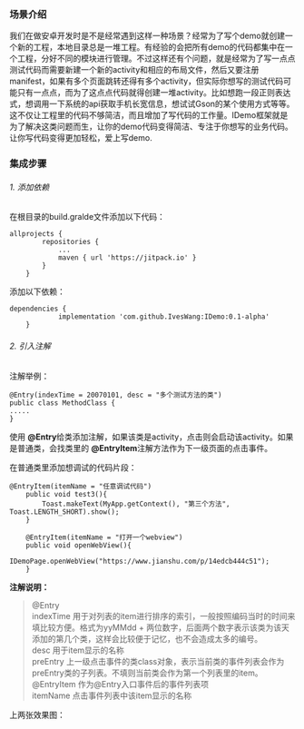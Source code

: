 ### 场景介绍
我们在做安卓开发时是不是经常遇到这样一种场景？经常为了写个demo就创建一个新的工程，本地目录总是一堆工程。有经验的会把所有demo的代码都集中在一个工程，分好不同的模块进行管理。不过这样还有个问题，就是经常为了写一点点测试代码而需要新建一个新的activity和相应的布局文件，然后又要注册manifest，如果有多个页面跳转还得有多个activity，但实际你想写的测试代码可能只有一点点，而为了这点点代码就得创建一堆activity。比如想跑一段正则表达式，想调用一下系统的api获取手机长宽信息，想试试Gson的某个使用方式等等。这不仅让工程里的代码不够简洁，而且增加了写代码的工作量。IDemo框架就是为了解决这类问题而生，让你的demo代码变得简洁、专注于你想写的业务代码。让你写代码变得更加轻松，爱上写demo.
### 集成步骤
###### 1. 添加依赖
在根目录的build.gralde文件添加以下代码：
```
allprojects {
		repositories {
			...
			maven { url 'https://jitpack.io' }
		}
	}
```

添加以下依赖：
```
dependencies {
	        implementation 'com.github.IvesWang:IDemo:0.1-alpha'
	}
```

###### 2. 引入注解
注解举例：</br>

```
@Entry(indexTime = 20070101, desc = "多个测试方法的类")
public class MethodClass {
.....
}
```
使用 **@Entry**给类添加注解，如果该类是activity，点击则会启动该activity。如果是普通类，会找类里的 **@EntryItem**注解方法作为下一级页面的点击事件。


在普通类里添加想调试的代码片段：
```
@EntryItem(itemName = "任意调试代码")
    public void test3(){
        Toast.makeText(MyApp.getContext(), "第三个方法", Toast.LENGTH_SHORT).show();
    }

    @EntryItem(itemName = "打开一个webview")
    public void openWebView(){
        IDemoPage.openWebView("https://www.jianshu.com/p/14edcb444c51");
    }
```

**注解说明：**</br>
> @Entry</br>
indexTime 用于对列表的item进行排序的索引，一般按照编码当时的时间来填比较方便。格式为yyMMdd + 两位数字，后面两个数字表示该类为该天添加的第几个类，这样会比较便于记忆，也不会造成太多的编号。</br>
desc 用于item显示的名称</br>
preEntry 上一级点击事件的类class对象，表示当前类的事件列表会作为preEntry类的子列表。不填则当前类会作为第一个列表里的item。</br>
@EntryItem 作为@Entry入口事件后的事件列表项</br>
itemName 点击事件列表中该item显示的名称

上两张效果图：
